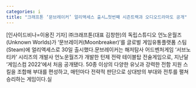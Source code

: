 ```yaml
---
categories: i
title: "크래프톤 ‘문브레이커’ 얼리액세스 출시…첫번째 시즌트랙과 오디오드라마도 공개"
---
```

[인사이드비나=이용진 기자] ㈜크래프톤(대표 김창한)의 독립스튜디오 언노운월즈(Unknown Worlds)가 ‘문브레이커(Moonbreaker)’를 글로벌 게임유통플랫폼 스팀(Steam)에 얼리액세스로 30일 출시했다.문브레이커는 해저탐사 어드벤처게임 ‘서브노티카’ 시리즈의 개발사 언노운월즈가 개발한 턴제 전략 테이블탑 전술게임으로, 지난달 ‘게임스컴 2022’에서 처음 공개됐다. 50종 이상의 다양한 유닛과 강력한 전함 지원 스킬을 조합해 부대를 편성하고, 매턴마다 전략적 판단으로 상대방의 부대와 전투를 펼쳐 승리하는 게임이다.실